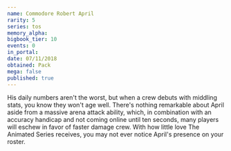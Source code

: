 ```yaml
---
name: Commodore Robert April
rarity: 5
series: tos
memory_alpha:
bigbook_tier: 10
events: 0
in_portal:
date: 07/11/2018
obtained: Pack
mega: false
published: true
---
```


His daily numbers aren't the worst, but when a crew debuts with middling stats, you know they won't age well. There's nothing remarkable about April aside from a massive arena attack ability, which, in combination with an accuracy handicap and not coming online until ten seconds, many players will eschew in favor of faster damage crew. With how little love The Animated Series receives, you may not ever notice April's presence on your roster.
